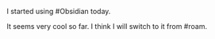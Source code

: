 I started using #Obsidian today.

It seems very cool so far.  I think I will switch to it from #roam.

